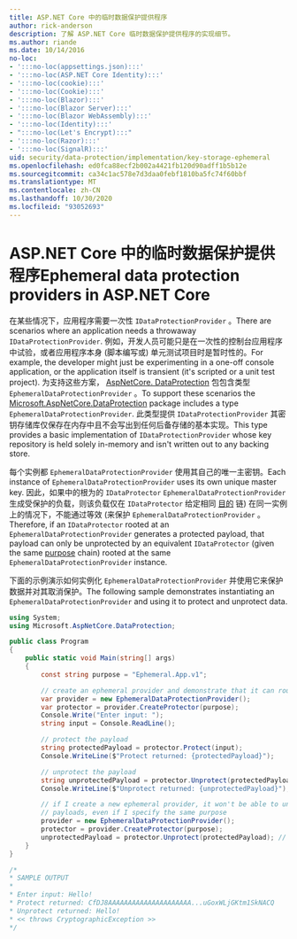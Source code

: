 ```yaml
---
title: ASP.NET Core 中的临时数据保护提供程序
author: rick-anderson
description: 了解 ASP.NET Core 临时数据保护提供程序的实现细节。
ms.author: riande
ms.date: 10/14/2016
no-loc:
- ':::no-loc(appsettings.json):::'
- ':::no-loc(ASP.NET Core Identity):::'
- ':::no-loc(cookie):::'
- ':::no-loc(Cookie):::'
- ':::no-loc(Blazor):::'
- ':::no-loc(Blazor Server):::'
- ':::no-loc(Blazor WebAssembly):::'
- ':::no-loc(Identity):::'
- ":::no-loc(Let's Encrypt):::"
- ':::no-loc(Razor):::'
- ':::no-loc(SignalR):::'
uid: security/data-protection/implementation/key-storage-ephemeral
ms.openlocfilehash: ed0fca88ecf2b002a4421fb120d90adff1b5b12e
ms.sourcegitcommit: ca34c1ac578e7d3daa0febf1810ba5fc74f60bbf
ms.translationtype: MT
ms.contentlocale: zh-CN
ms.lasthandoff: 10/30/2020
ms.locfileid: "93052693"
---
```

# <a name="ephemeral-data-protection-providers-in-aspnet-core"></a><span data-ttu-id="5aea3-103">ASP.NET Core 中的临时数据保护提供程序</span><span class="sxs-lookup"><span data-stu-id="5aea3-103">Ephemeral data protection providers in ASP.NET Core</span></span>

<a name="data-protection-implementation-key-storage-ephemeral"></a>

<span data-ttu-id="5aea3-104">在某些情况下，应用程序需要一次性 `IDataProtectionProvider` 。</span><span class="sxs-lookup"><span data-stu-id="5aea3-104">There are scenarios where an application needs a throwaway `IDataProtectionProvider`.</span></span> <span data-ttu-id="5aea3-105">例如，开发人员可能只是在一次性的控制台应用程序中试验，或者应用程序本身 (脚本编写或) 单元测试项目时是暂时性的。</span><span class="sxs-lookup"><span data-stu-id="5aea3-105">For example, the developer might just be experimenting in a one-off console application, or the application itself is transient (it's scripted or a unit test project).</span></span> <span data-ttu-id="5aea3-106">为支持这些方案， [AspNetCore. DataProtection](https://www.nuget.org/packages/Microsoft.AspNetCore.DataProtection/) 包包含类型 `EphemeralDataProtectionProvider` 。</span><span class="sxs-lookup"><span data-stu-id="5aea3-106">To support these scenarios the [Microsoft.AspNetCore.DataProtection](https://www.nuget.org/packages/Microsoft.AspNetCore.DataProtection/) package includes a type `EphemeralDataProtectionProvider`.</span></span> <span data-ttu-id="5aea3-107">此类型提供 `IDataProtectionProvider` 其密钥存储库仅保存在内存中且不会写出到任何后备存储的基本实现。</span><span class="sxs-lookup"><span data-stu-id="5aea3-107">This type provides a basic implementation of `IDataProtectionProvider` whose key repository is held solely in-memory and isn't written out to any backing store.</span></span>

<span data-ttu-id="5aea3-108">每个实例都 `EphemeralDataProtectionProvider` 使用其自己的唯一主密钥。</span><span class="sxs-lookup"><span data-stu-id="5aea3-108">Each instance of `EphemeralDataProtectionProvider` uses its own unique master key.</span></span> <span data-ttu-id="5aea3-109">因此，如果中的根为的 `IDataProtector` `EphemeralDataProtectionProvider` 生成受保护的负载，则该负载仅在 `IDataProtector` 给定相同 [目的](xref:security/data-protection/consumer-apis/purpose-strings#data-protection-consumer-apis-purposes) 链) 在同一实例上的情况下，不能通过等效 (来保护 `EphemeralDataProtectionProvider` 。</span><span class="sxs-lookup"><span data-stu-id="5aea3-109">Therefore, if an `IDataProtector` rooted at an `EphemeralDataProtectionProvider` generates a protected payload, that payload can only be unprotected by an equivalent `IDataProtector` (given the same [purpose](xref:security/data-protection/consumer-apis/purpose-strings#data-protection-consumer-apis-purposes) chain) rooted at the same `EphemeralDataProtectionProvider` instance.</span></span>

<span data-ttu-id="5aea3-110">下面的示例演示如何实例化 `EphemeralDataProtectionProvider` 并使用它来保护数据并对其取消保护。</span><span class="sxs-lookup"><span data-stu-id="5aea3-110">The following sample demonstrates instantiating an `EphemeralDataProtectionProvider` and using it to protect and unprotect data.</span></span>

```csharp
using System;
using Microsoft.AspNetCore.DataProtection;

public class Program
{
    public static void Main(string[] args)
    {
        const string purpose = "Ephemeral.App.v1";

        // create an ephemeral provider and demonstrate that it can round-trip a payload
        var provider = new EphemeralDataProtectionProvider();
        var protector = provider.CreateProtector(purpose);
        Console.Write("Enter input: ");
        string input = Console.ReadLine();

        // protect the payload
        string protectedPayload = protector.Protect(input);
        Console.WriteLine($"Protect returned: {protectedPayload}");

        // unprotect the payload
        string unprotectedPayload = protector.Unprotect(protectedPayload);
        Console.WriteLine($"Unprotect returned: {unprotectedPayload}");

        // if I create a new ephemeral provider, it won't be able to unprotect existing
        // payloads, even if I specify the same purpose
        provider = new EphemeralDataProtectionProvider();
        protector = provider.CreateProtector(purpose);
        unprotectedPayload = protector.Unprotect(protectedPayload); // THROWS
    }
}

/*
* SAMPLE OUTPUT
*
* Enter input: Hello!
* Protect returned: CfDJ8AAAAAAAAAAAAAAAAAAAAA...uGoxWLjGKtm1SkNACQ
* Unprotect returned: Hello!
* << throws CryptographicException >>
*/
```
